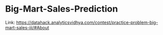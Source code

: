 # Big-Mart-Sales-Prediction

Link: https://datahack.analyticsvidhya.com/contest/practice-problem-big-mart-sales-iii/#About
